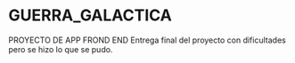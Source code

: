 # GUERRA_GALACTICA
PROYECTO DE APP FROND END
Entrega final del proyecto con dificultades pero se hizo lo que se pudo.
